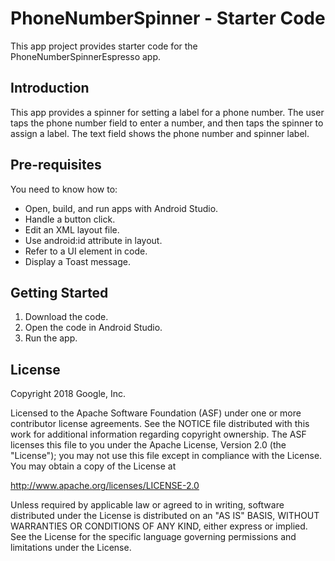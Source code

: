 PhoneNumberSpinner - Starter Code
=================================

This app project provides starter code for the PhoneNumberSpinnerEspresso app.

Introduction
------------

This app provides a spinner for setting a label for a phone number. The user
taps the phone number field to enter a number, and then taps the spinner
to assign a label. The text field shows the phone number and spinner label.

Pre-requisites
--------------

You need to know how to:
- Open, build, and run apps with Android Studio.
- Handle a button click.
- Edit an XML layout file.
- Use android:id attribute in layout.
- Refer to a UI element in code.
- Display a Toast message.


Getting Started
---------------

1. Download the code.
2. Open the code in Android Studio.
3. Run the app.


License
-------

Copyright 2018 Google, Inc.

Licensed to the Apache Software Foundation (ASF) under one or more contributor
license agreements.  See the NOTICE file distributed with this work for
additional information regarding copyright ownership.  The ASF licenses this
file to you under the Apache License, Version 2.0 (the "License"); you may not
use this file except in compliance with the License.  You may obtain a copy of
the License at

  http://www.apache.org/licenses/LICENSE-2.0

Unless required by applicable law or agreed to in writing, software
distributed under the License is distributed on an "AS IS" BASIS, WITHOUT
WARRANTIES OR CONDITIONS OF ANY KIND, either express or implied.  See the
License for the specific language governing permissions and limitations under
the License.
